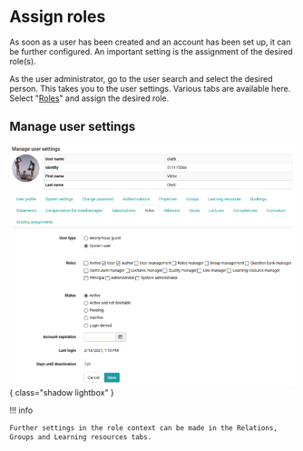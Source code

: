 # Assign roles

As soon as a user has been created and an account has been set up, it can be
further configured. An important setting is the assignment of the desired
role(s).

As the user administrator, go to the user search and select the desired
person. This takes you to the user settings. Various tabs are available here.
Select "[Roles](../../manual_user/access_roles_rights/index.md)" and assign the desired role.

## Manage user settings

![Role settings in user administration](assets/manage_user_settings.png){ class="shadow lightbox" }

!!! info

	Further settings in the role context can be made in the Relations, Groups and Learning resources tabs.
